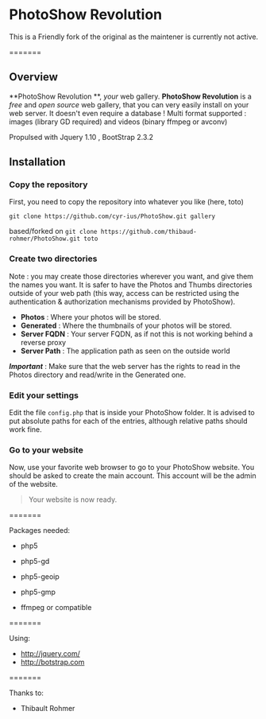 # PhotoShow Revolution

This is a Friendly fork of the original as the maintener is currently not active.

=======

## Overview

**PhotoShow Revolution **, *your* web gallery. **PhotoShow Revolution** is a *free* and *open source* web gallery, that you can very easily install on your web server. It doesn't even require a database !
Multi format supported : images (library GD required) and videos (binary ffmpeg or avconv)

Propulsed with Jquery 1.10 , BootStrap 2.3.2

## Installation

### Copy the repository

First, you need to copy the repository into whatever you like (here, toto)

`git clone https://github.com/cyr-ius/PhotoShow.git gallery`

based/forked on 
`git clone https://github.com/thibaud-rohmer/PhotoShow.git toto`

### Create two directories

Note : you may create those directories wherever you want, and give them the names you want. It is safer to have the Photos and Thumbs directories outside of your web path (this way, access can be restricted using the authentication & authorization mechanisms provided by PhotoShow).

* **Photos** : Where your photos will be stored.
* **Generated** : Where the thumbnails of your photos will be stored. 
* **Server FQDN** : Your server FQDN, as if not this is not working behind a reverse proxy
* **Server Path** : The application path as seen on the outside world

***Important*** : Make sure that the web server has the rights to read in the Photos directory and read/write in the Generated one.

### Edit your settings

Edit the file `config.php` that is inside your PhotoShow folder. It is advised to put absolute paths for each of the entries, although relative paths should work fine.

### Go to your website

Now, use your favorite web browser to go to your PhotoShow website. You should be asked to create the main account. This account will be the admin of the website.

> Your website is now ready.


=======

Packages needed:

* php5
* php5-gd
* php5-geoip
* php5-gmp

* ffmpeg or compatible

=======

Using:

* http://jquery.com/
* http://botstrap.com

=======

Thanks to:

* Thibault Rohmer

